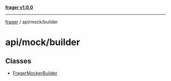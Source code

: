 [**frager v1.0.0**](../../../README.md)

***

[frager](../../../modules.md) / api/mock/builder

# api/mock/builder

## Classes

- [FragerMockerBuilder](classes/FragerMockerBuilder.md)
